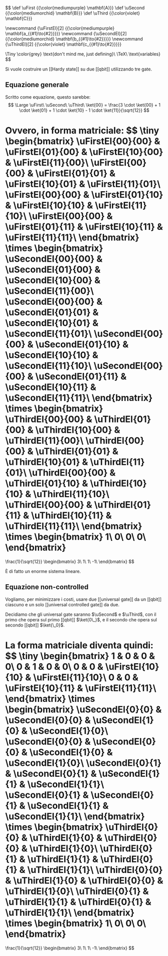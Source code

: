 $$
\def \uFirst {{\color{mediumpurple} \mathbf{A}}}
\def \uSecond {{\color{mediumorchid} \mathbf{B}}}
\def \uThird {{\color{violet} \mathbf{C}}}

\newcommand {\uFirstEl}[2] {{\color{mediumpurple} \mathbf{a_{{#1}\to{#2}}}}}
\newcommand {\uSecondEl}[2] {{\color{mediumorchid} \mathbf{b_{{#1}\to{#2}}}}}
\newcommand {\uThirdEl}[2] {{\color{violet} \mathbf{c_{{#1}\to{#2}}}}}

\Tiny
\color{grey}
\text{don't mind me, just defining}\ \TeX\ \text{variables}
$$

Si vuole costruire un [[Hardy state]] su due [[qbit]] utilizzando tre gate.

## Equazione generale

Scritto come equazione, questo sarebbe:
$$
\Large
\uFirst\ \uSecond\ \uThird\ \ket{00} = \frac{3 \cdot \ket{00} + 1 \cdot \ket{01} + 1 \cdot \ket{10} - 1 \cdot \ket{11}}{\sqrt{12}}
$$

Ovvero, in forma matriciale:
$$
\tiny
\begin{bmatrix}
	\uFirstEl{00}{00} & \uFirstEl{01}{00} & \uFirstEl{10}{00} & \uFirstEl{11}{00}\\
	\uFirstEl{00}{00} & \uFirstEl{01}{01} & \uFirstEl{10}{01} & \uFirstEl{11}{01}\\
	\uFirstEl{00}{00} & \uFirstEl{01}{10} & \uFirstEl{10}{10} & \uFirstEl{11}{10}\\
	\uFirstEl{00}{00} & \uFirstEl{01}{11} & \uFirstEl{10}{11} & \uFirstEl{11}{11}\\
\end{bmatrix}
\times
\begin{bmatrix}
	\uSecondEl{00}{00} & \uSecondEl{01}{00} & \uSecondEl{10}{00} & \uSecondEl{11}{00}\\
	\uSecondEl{00}{00} & \uSecondEl{01}{01} & \uSecondEl{10}{01} & \uSecondEl{11}{01}\\
	\uSecondEl{00}{00} & \uSecondEl{01}{10} & \uSecondEl{10}{10} & \uSecondEl{11}{10}\\
	\uSecondEl{00}{00} & \uSecondEl{01}{11} & \uSecondEl{10}{11} & \uSecondEl{11}{11}\\
\end{bmatrix}
\times
\begin{bmatrix}
	\uThirdEl{00}{00} & \uThirdEl{01}{00} & \uThirdEl{10}{00} & \uThirdEl{11}{00}\\
	\uThirdEl{00}{00} & \uThirdEl{01}{01} & \uThirdEl{10}{01} & \uThirdEl{11}{01}\\
	\uThirdEl{00}{00} & \uThirdEl{01}{10} & \uThirdEl{10}{10} & \uThirdEl{11}{10}\\
	\uThirdEl{00}{00} & \uThirdEl{01}{11} & \uThirdEl{10}{11} & \uThirdEl{11}{11}\\
\end{bmatrix}
\times
\begin{bmatrix}
	1\\
	0\\
	0\\
	0\\
\end{bmatrix}
=
\frac{1}{\sqrt{12}}
\begin{bmatrix}
	3\\
	1\\
	1\\
	-1\\
\end{bmatrix}
$$

È di fatto un enorme sistema lineare.

## Equazione non-controlled

Vogliamo, per minimizzare i costi, usare due [[universal gate]] da un [[qbit]] ciascuno e un solo [[universal controlled gate]] da due. 

Decidiamo che gli universal gate saranno $\uSecond$ e $\uThird$, con il primo che opera sul primo [[qbit]] $\ket{0\_}$, e il secondo che opera sul secondo [[qbit]] $\ket{\_0}$.

La forma matriciale diventa quindi:
$$
\tiny
\begin{bmatrix}
	1 & 0 & 0 & 0\\
	0 & 1 & 0 & 0\\
	0 & 0 & \uFirstEl{10}{10} & \uFirstEl{11}{10}\\
	0 & 0 & \uFirstEl{10}{11} & \uFirstEl{11}{11}\\
\end{bmatrix}
\times
\begin{bmatrix}
	\uSecondEl{0}{0} & \uSecondEl{0}{0} & \uSecondEl{1}{0} & \uSecondEl{1}{0}\\	\uSecondEl{0}{0} & \uSecondEl{0}{0} & \uSecondEl{1}{0} & \uSecondEl{1}{0}\\
	\uSecondEl{0}{1} & \uSecondEl{0}{1} & \uSecondEl{1}{1} & \uSecondEl{1}{1}\\
	\uSecondEl{0}{1} & \uSecondEl{0}{1} & \uSecondEl{1}{1} & \uSecondEl{1}{1}\\
\end{bmatrix}
\times
\begin{bmatrix}
	\uThirdEl{0}{0} & \uThirdEl{1}{0} & \uThirdEl{0}{0} & \uThirdEl{1}{0}\\
	\uThirdEl{0}{1} & \uThirdEl{1}{1} & \uThirdEl{0}{1} & \uThirdEl{1}{1}\\
	\uThirdEl{0}{0} & \uThirdEl{1}{0} & \uThirdEl{0}{0} & \uThirdEl{1}{0}\\
	\uThirdEl{0}{1} & \uThirdEl{1}{1} & \uThirdEl{0}{1} & \uThirdEl{1}{1}\\
\end{bmatrix}
\times
\begin{bmatrix}
	1\\
	0\\
	0\\
	0\\
\end{bmatrix}
=
\frac{1}{\sqrt{12}}
\begin{bmatrix}
	3\\
	1\\
	1\\
	-1\\
\end{bmatrix}
$$
